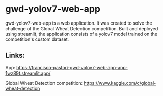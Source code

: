 # gwd-yolov7-web-app

gwd-yolov7-web-app is a web application. It was created to solve the challenge of the Global Wheat Detection competition. Built and deployed using streamlit, the application consists of a yolov7 model trained on the competition's custom dataset.

## Links:

App: https://francisco-pastori-gwd-yolov7-web-app-app-1wz89t.streamlit.app/

Global Wheat Detection competition: https://www.kaggle.com/c/global-wheat-detection
